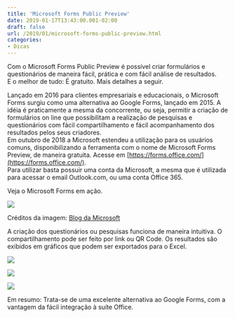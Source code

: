 ```yaml
---
title: 'Microsoft Forms Public Preview'
date: 2019-01-17T13:43:00.001-02:00
draft: false
url: /2019/01/microsoft-forms-public-preview.html
categories: 
- Dicas
---
```


Com o Microsoft Forms Public Preview é possível criar formulários e questionários de maneira fácil, prática e com fácil análise de resultados.  
E o melhor de tudo: É gratuito. Mais detalhes a seguir.

<!--more-->

Lançado em 2016 para clientes empresariais e educacionais, o Microsoft Forms surgiu como uma alternativa ao Google Forms, lançado em 2015. A idéia é praticamente a mesma da concorrente, ou seja, permitir a criação de formulários on line que possibilitam a realização de pesquisas e questionários com fácil compartilhamento e fácil acompanhamento dos resultados pelos seus criadores.  
Em outubro de 2018 a Microsoft estendeu a utilização para os usuários comuns, disponibilizando a ferramenta com o nome de Microsoft Forms Preview, de maneira gratuita. Acesse em [https://forms.office.com/](https://forms.office.com/).  
Para utilizar basta possuir uma conta da Microsoft, a mesma que é utilizada para acessar o email Outlook.com, ou uma conta Office 365.

  

Veja o Microsoft Forms em ação.  

[![](https://1.bp.blogspot.com/-vBecG4L4In8/XEC2-eoXuuI/AAAAAAAAKIA/bQX56Pgdh5kFW486LDu316vdTr6ik0oUQCLcBGAs/s640/Forms.gif?v=1.0&px=999)](https://1.bp.blogspot.com/-vBecG4L4In8/XEC2-eoXuuI/AAAAAAAAKIA/bQX56Pgdh5kFW486LDu316vdTr6ik0oUQCLcBGAs/s1600/Forms.gif?v=1.0&px=999)

Créditos da imagem: [Blog da Microsoft](https://techcommunity.microsoft.com/t5/Microsoft-Forms-Blog/Microsoft-Forms-Public-Preview-is-now-available-for-consumer/ba-p/256580)  
  
A criação dos questionários ou pesquisas funciona de maneira intuitiva. O compartilhamento pode ser feito por link ou QR Code. Os resultados são exibidos em gráficos que podem ser exportados para o Excel.

  

[![](https://1.bp.blogspot.com/-tD8jyluHD8E/XDdQWSfl_-I/AAAAAAAAKEg/3SMNe0JSYX8Hei6GfgxinGiJiw5pbisNgCLcBGAs/s640/Captura%2Bde%2Btela%2Bde%2B2019-01-10%2B00-34-28.png)](https://1.bp.blogspot.com/-tD8jyluHD8E/XDdQWSfl_-I/AAAAAAAAKEg/3SMNe0JSYX8Hei6GfgxinGiJiw5pbisNgCLcBGAs/s1600/Captura%2Bde%2Btela%2Bde%2B2019-01-10%2B00-34-28.png)

  

[![](https://2.bp.blogspot.com/-ysTkeBTKKaM/XDdQWVxZ2JI/AAAAAAAAKEc/krXQk0EB-UIWPElw0NkqH_Qh3lSN4oTWQCLcBGAs/s640/Captura%2Bde%2Btela%2Bde%2B2019-01-10%2B00-34-41.png)](https://2.bp.blogspot.com/-ysTkeBTKKaM/XDdQWVxZ2JI/AAAAAAAAKEc/krXQk0EB-UIWPElw0NkqH_Qh3lSN4oTWQCLcBGAs/s1600/Captura%2Bde%2Btela%2Bde%2B2019-01-10%2B00-34-41.png)

  

[![](https://4.bp.blogspot.com/-b2RgIfX5RCY/XDdQWaEQ1ZI/AAAAAAAAKEk/RrLWenvbPlIgwcvpmwU-tkPbw2ioAiN9gCLcBGAs/s640/Captura%2Bde%2Btela%2Bde%2B2019-01-10%2B00-35-33.png)](https://4.bp.blogspot.com/-b2RgIfX5RCY/XDdQWaEQ1ZI/AAAAAAAAKEk/RrLWenvbPlIgwcvpmwU-tkPbw2ioAiN9gCLcBGAs/s1600/Captura%2Bde%2Btela%2Bde%2B2019-01-10%2B00-35-33.png)  
  
  

Em resumo: Trata-se de uma excelente alternativa ao Google Forms, com a vantagem da fácil integração à suíte Office.
